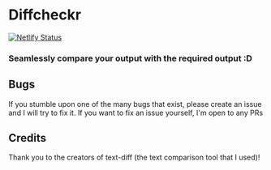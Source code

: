 # Diffcheckr
[![Netlify Status](https://api.netlify.com/api/v1/badges/b5b6f02e-a11f-4456-9a09-a5919ac66e7c/deploy-status)](https://app.netlify.com/sites/diffcheckr/deploys)
### Seamlessly compare your output with the required output :D 

## Bugs
If you stumble upon one of the many bugs that exist, please create an issue and I will try to fix it. If you want to fix an issue yourself, I'm open to any PRs 

## Credits
Thank you to the creators of text-diff (the text comparison tool that I used)!
